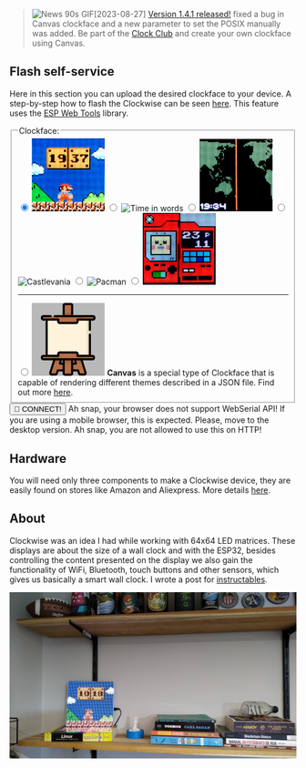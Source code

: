 > ![News 90s GIF](https://github.com/jnthas/clockwise/raw/gh-pages/static/images/news.gif)[2023-08-27] [Version 1.4.1 released!](https://github.com/jnthas/clockwise/releases/tag/v1.4.1) fixed a bug in Canvas clockface and a new parameter to set the POSIX manually was added. Be part of the [Clock Club](https://github.com/jnthas/clock-club) and create your own clockface using Canvas.

## Flash self-service
Here in this section you can upload the desired clockface to your device. A step-by-step how to flash the Clockwise can be seen [here](https://github.com/jnthas/clockwise/blob/main/README.md#how-to-change-the-clockface-web-flashing). This feature uses the [ESP Web Tools](https://esphome.github.io/esp-web-tools/) library.


<fieldset>
  <legend>Clockface:</legend>

  <div class="container-radio">
  <label>
    <input type="radio" name="clockface" value="cw-cf-0x01" onclick="handleClick(this);" checked>
    <img id="cw-cf-0x01" src="https://github.com/jnthas/cw-cf-0x01/raw/main/cf_0x01_thumb.jpg" width="128" alt="Mario Bros.">
  </label>
  <label>
    <input type="radio" name="clockface" value="cw-cf-0x02" onclick="handleClick(this);">
    <img id="cw-cf-0x02" src="https://github.com/jnthas/cw-cf-0x02/raw/main/cf_0x02_thumb.jpg" width="128" alt="Time in words">
  </label>
  <label>
    <input type="radio" name="clockface" value="cw-cf-0x03" onclick="handleClick(this);">
    <img id="cw-cf-0x03" src="https://github.com/jnthas/cw-cf-0x03/raw/main/cf_0x03_thumb.jpg" width="128" alt="World map">
  </label>
  <label>
    <input type="radio" name="clockface" value="cw-cf-0x04" onclick="handleClick(this);">
    <img id="cw-cf-0x04" src="https://github.com/jnthas/cw-cf-0x04/raw/main/cf_0x04_thumb.jpg" width="128" alt="Castlevania">
  </label>
  <label>
    <input type="radio" name="clockface" value="cw-cf-0x05" onclick="handleClick(this);">
    <img id="cw-cf-0x05" src="https://github.com/jnthas/cw-cf-0x05/raw/main/cf_0x05_thumb.jpg" width="128" alt="Pacman">
  </label>
  <label>
    <input type="radio" name="clockface" value="cw-cf-0x06" onclick="handleClick(this);">
    <img id="cw-cf-0x06" src="https://github.com/jnthas/cw-cf-0x06/raw/main/cf_0x06_thumb.jpg" width="128" alt="Pokedex">
  </label>
  <hr>
  <label>
    <input type="radio" name="clockface" value="cw-cf-0x07" onclick="handleClick(this);">
    <img id="cw-cf-0x07" src="https://github.com/jnthas/cw-cf-0x07/raw/main/cf_0x07_thumb.jpg" width="128" alt="Canvas">
    <span><strong>Canvas</strong> is a special type of Clockface that is capable of rendering different themes described in a JSON file. Find out more <a href="https://github.com/jnthas/clockwise/wiki/Canvas-Clockface" target="_blank">here</a>.</span>
  </label>
  

  </div>

</fieldset>


<!-- Flash button -->
<div id="esp-web-tool-widget">
  <esp-web-install-button id="esp-web" manifest="">
    <button id="flash-button" slot="activate">🔌 CONNECT!</button>
    <span slot="unsupported">Ah snap, your browser does not support WebSerial API! If you are using a mobile browser, this is expected. Please, move to the desktop version.</span>
    <span slot="not-allowed">Ah snap, you are not allowed to use this on HTTP!</span>
  </esp-web-install-button>
</div>

## Hardware
You will need only three components to make a Clockwise device, they are easily found on stores like Amazon and Aliexpress. More details [here](https://github.com/jnthas/clockwise/tree/main#driving-the-led-matrix).


## About

Clockwise was an idea I had while working with 64x64 LED matrices. These displays are about the size of a wall clock and with the ESP32, besides controlling the content presented on the display we also gain the functionality of WiFi, Bluetooth, touch buttons and other sensors, which gives us basically a smart wall clock. I wrote a post for [instructables](https://www.instructables.com/Mario-Bros-Clock/).

<img class="center" alt="Clockwise on a shelf" src="static/images/clockwise-shelf.jpg"/>


<script>
  function handleClick(radio) {
    document.getElementById("esp-web").setAttribute("manifest", "static/firmware/" + radio.value + "/manifest.json"); 
    document.getElementsByTagName("legend")[0].textContent = "Clockface: '" + document.getElementById(radio.value).alt + "'";
  }

  handleClick(document.querySelector('input[name="clockface"]:checked'));
</script>
